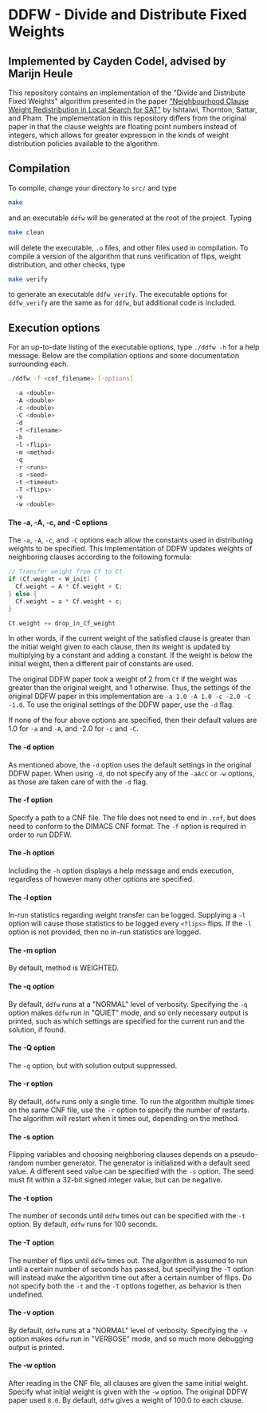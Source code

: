 # DDFW - Divide and Distribute Fixed Weights
## Implemented by Cayden Codel, advised by Marijn Heule

This repository contains an implementation of the "Divide and Distribute Fixed Weights" algorithm presented in the paper ["Neighbourhood Clause Weight Redistribution in Local Search for SAT"](https://www.researchgate.net/publication/29453919_Neighbourhood_Clause_Weight_Redistribution_in_Local_Search_for_SAT "DDFW paper") by Ishtaiwi, Thornton, Sattar, and Pham. The implementation in this repository differs from the original paper in that the clause weights are floating point numbers instead of integers, which allows for greater expression in the kinds of weight distribution policies available to the algorithm.

## Compilation
To compile, change your directory to `src/` and type
```bash
make
```
and an executable `ddfw` will be generated at the root of the project. Typing
```bash
make clean
```
will delete the executable, `.o` files, and other files used in compilation. To compile a version of the algorithm that runs verification of flips, weight distribution, and other checks, type
```bash
make verify
```
to generate an executable `ddfw_verify`. The executable options for `ddfw_verify` are the same as for `ddfw`, but additional code is included.

## Execution options
For an up-to-date listing of the executable options, type `./ddfw -h` for a help message. Below are the compilation options and some documentation surrounding each.

```bash
./ddfw -f <cnf_filename> [-options]

  -a <double>
  -A <double>
  -c <double>
  -C <double>
  -d
  -f <filename>
  -h
  -l <flips>
  -m <method>
  -q
  -r <runs>
  -s <seed>
  -t <timeout>
  -T <flips>
  -v
  -w <double>
```

#### The -a, -A, -c, and -C options
The `-a`, `-A`, `-c`, and `-C` options each allow the constants used in distributing weights to be specified. This implementation of DDFW updates weights of neighboring clauses according to the following formula:
```C
// Transfer weight from Cf to Ct
if (Cf.weight < W_init) {
  Cf.weight = A * Cf.weight + C;
} else {
  Cf.weight = a * Cf.weight + c;
}

Ct.weight += drop_in_Cf_weight
```
In other words, if the current weight of the satisfied clause is greater than the initial weight given to each clause, then its weight is updated by multiplying by a constant and adding a constant. If the weight is below the initial weight, then a different pair of constants are used.

The original DDFW paper took a weight of 2 from `Cf` if the weight was greater than the original weight, and 1 otherwise. Thus, the settings of the original DDFW paper in this implementation are `-a 1.0 -A 1.0 -c -2.0 -C -1.0`. To use the original settings of the DDFW paper, use the `-d` flag.

If none of the four above options are specified, then their default values are 1.0 for `-a` and `-A`, and -2.0 for `-c` and `-C`.

#### The -d option
As mentioned above, the `-d` option uses the default settings in the original DDFW paper. When using `-d`, do not specify any of the `-aAcC` or `-w` options, as those are taken care of with the `-d` flag.

#### The -f option
Specify a path to a CNF file. The file does not need to end in `.cnf`, but does need to conform to the DIMACS CNF format. The `-f` option is required in order to run DDFW.

#### The -h option
Including the `-h` option displays a help message and ends execution, regardless of however many other options are specified.

#### The -l option
In-run statistics regarding weight transfer can be logged. Supplying a `-l`
option will cause those statistics to be logged every `<flips>` flips. If the
`-l` option is not provided, then no in-run statistics are logged.

#### The -m option
By default, method is WEIGHTED.

#### The -q option
By default, `ddfw` runs at a "NORMAL" level of verbosity. Specifying the `-q` option makes `ddfw` run in "QUIET" mode, and so only necessary output is printed, such as which settings are specified for the current run and the solution, if found.

#### The -Q option
The `-q` option, but with solution output suppressed.

#### The -r option
By default, `ddfw` runs only a single time. To run the algorithm multiple times on the same CNF file, use the `-r` option to specify the number of restarts. The algorithm will restart when it times out, depending on the method.

#### The -s option
Flipping variables and choosing neighboring clauses depends on a pseudo-random number generator. The generator is initialized with a default seed value. A different seed value can be specified with the `-s` option. The seed must fit within a 32-bit signed integer value, but can be negative.

#### The -t option
The number of seconds until `ddfw` times out can be specified with the `-t` option. By default, `ddfw` runs for 100 seconds.

#### The -T option
The number of flips until `ddfw`  times out. The algorithm is assumed to run until a certain number of seconds has passed, but specifying the `-T` option will instead make the algorithm time out after a certain number of flips. Do not specify both the `-t` and the `-T` options together, as behavior is then undefined.

#### The -v option
By default, `ddfw` runs at a "NORMAL" level of verbosity. Specifying the `-v` option makes `ddfw` run in "VERBOSE" mode, and so much more debugging output is printed.

#### The -w option
After reading in the CNF file, all clauses are given the same initial weight. Specify what initial weight is given with the `-w` option. The original DDFW paper used `8.0`. By default, `ddfw` gives a weight of 100.0 to each clause.
